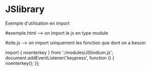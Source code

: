 # JSlibrary

Exemple d'utilisation en import

#exemple.html --> on import le js en type module


<script src="~/js/site.js" type="module" asp-append-version="true"></script>



#site.js --> on import uniquement les fonction que dont on a besoin

import { noenterkey } from './modules/JSlindium.js';
document.addEventListener('keypress', function () {  
    noenterkey();
});


